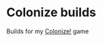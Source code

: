 # Colonize builds
Builds for my [Colonize!](https://github.com/theonlytechnohead/colonize_code) game
